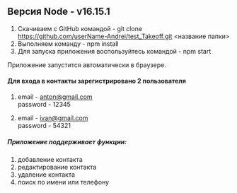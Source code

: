 ## Версия Node - v16.15.1

1. Скачиваем с GitHub командой - git clone https://github.com/userName-Andrei/test_Takeoff.git <название папки>
2. Выполняем команду - npm install
3. Для запуска приложения воспользуйтесь командой - npm start

Приложение запустится автоматически в браузере.

#### Для входа в контакты зарегистрировано 2 пользователя
1. email - anton@gmail.com  
   password - 12345

2. email - ivan@gmail.com  
   password - 54321

##### Приложение поддерживает функции:
1. добавление контакта
2. редактирование контакта
3. удаление контакта
4. поиск по имени или телефону
